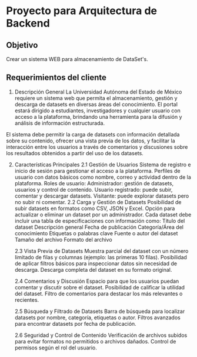 # Proyecto para Arquitectura de Backend

## Objetivo
Crear un sistema WEB para almacenamiento de DataSet's.



## Requerimientos del cliente

1. Descripción General
La Universidad Autónoma del Estado de México requiere un sistema web que permita el almacenamiento, gestión y descarga de datasets en diversas áreas del conocimiento.
 El portal estará dirigido a estudiantes, investigadores y cualquier usuario con acceso a la plataforma, brindando una herramienta para la difusión y análisis de información
 estructurada.

El sistema debe permitir la carga de datasets con información detallada sobre su contenido, ofrecer una vista previa de los datos,
 y facilitar la interacción entre los usuarios a través de comentarios y discusiones sobre los resultados obtenidos a partir del uso de los datasets.

2. Características Principales
	2.1 Gestión de Usuarios
		Sistema de registro e inicio de sesión para gestionar el acceso a la plataforma.
		Perfiles de usuario con datos básicos como nombre, correo y actividad dentro de la plataforma.
	Roles de usuario:
		Administrador: gestión de datasets, usuarios y control de contenido.
		Usuario registrado: puede subir, comentar y descargar datasets.
		Visitante: puede explorar datasets pero no subir ni comentar.
	2.2 Carga y Gestión de Datasets
		Posibilidad de subir datasets en formatos como CSV, JSON y Excel.
		Opción para actualizar o eliminar un dataset por un administrador.
		Cada dataset debe incluir una tabla de especificaciones con información como:
	Título del dataset
		Descripción general
		Fecha de publicación
		Categoría/Área del conocimiento
		Etiquetas o palabras clave
		Fuente o autor del dataset
		Tamaño del archivo
		Formato del archivo
   
	
	2.3 Vista Previa de Datasets
		Muestra parcial del dataset con un número limitado de filas y columnas (ejemplo: las primeras 10 filas).
		Posibilidad de aplicar filtros básicos para inspeccionar datos sin necesidad de descarga.
		Descarga completa del dataset en su formato original.

	2.4 Comentarios y Discusión
		Espacio para que los usuarios puedan comentar y discutir sobre el dataset.
		Posibilidad de calificar la utilidad del dataset.
		Filtro de comentarios para destacar los más relevantes o recientes.

	2.5 Búsqueda y Filtrado de Datasets
		Barra de búsqueda para localizar datasets por nombre, categoría, etiquetas o autor.
		Filtros avanzados para encontrar datasets por fecha de publicación.

	2.6 Seguridad y Control de Contenido
		Verificación de archivos subidos para evitar formatos no permitidos o archivos dañados.
		Control de permisos según el rol del usuario.

	
